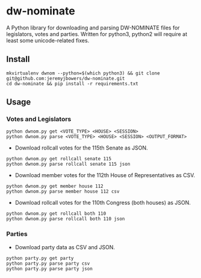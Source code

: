 # dw-nominate
A Python library for downloading and parsing DW-NOMINATE files for legislators, votes and parties.
Written for python3, python2 will require at least some unicode-related fixes.

## Install
```
mkvirtualenv dwnom --python=$(which python3) && git clone git@github.com:jeremyjbowers/dw-nominate.git
cd dw-nominate && pip install -r requirements.txt
```

## Usage

### Votes and Legislators
```
python dwnom.py get <VOTE_TYPE> <HOUSE> <SESSION>
python dwnom.py parse <VOTE_TYPE> <HOUSE> <SESSION> <OUTPUT_FORMAT>
```

* Download rollcall votes for the 115th Senate as JSON.
```
python dwnom.py get rollcall senate 115
python dwnom.py parse rollcall senate 115 json
```

* Download member votes for the 112th House of Representatives as CSV.
```
python dwnom.py get member house 112
python dwnom.py parse member house 112 csv
```

* Download rollcall votes for the 110th Congress (both houses) as JSON.
```
python dwnom.py get rollcall both 110
python dwnom.py parse rollcall both 110 json
```

### Parties
* Download party data as CSV and JSON.
```
python party.py get party
python party.py parse party csv
python party.py parse party json
```

